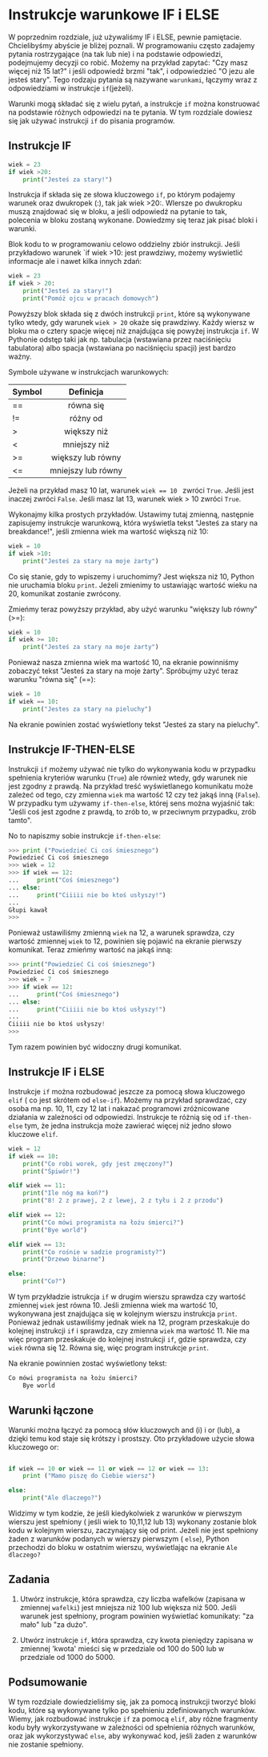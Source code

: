 # Instrukcje warunkowe IF i ELSE

W poprzednim rozdziale, już używaliśmy IF i ELSE, pewnie pamiętacie. Chcielibyśmy abyście je bliżej poznali. 
W programowaniu często zadajemy pytania rostrzygające (na tak lub nie) i na podstawie odpowiedzi, podejmujemy decyzji co robić. Możemy na przykład zapytać: "Czy masz więcej niż 15 lat?" i jeśli odpowiedź brzmi "tak", i odpowiedzieć "O jezu ale jesteś stary".
Tego rodzaju pytania są nazywane `warunkami`, łączymy wraz z odpowiedziami w instrukcje `if`(jeżeli).

Warunki mogą składać się z wielu pytań, a instrukcje `if` można konstruować na podstawie różnych odpowiedzi na te pytania. W tym rozdziale dowiesz się jak używać instrukcji `if` do pisania programów.

## Instrukcje IF

```python
wiek = 23
if wiek >20:
    print("Jesteś za stary!")
```

Instrukcja if składa się ze słowa kluczowego `if`, po którym podajemy warunek oraz dwukropek (:), tak jak wiek >20:. WIersze po dwukropku muszą znajdować się w bloku, a jeśli odpowiedź na pytanie to tak, polecenia w bloku zostaną wykonane. Dowiedzmy się teraz jak pisać bloki i warunki.

Blok kodu to w programowaniu celowo oddzielny zbiór instrukcji. Jeśli przykładowo warunek `if wiek >10: jest prawdziwy, możemy wyświetlić informacje ale i nawet kilka innych zdań:

```python
wiek = 23
if wiek > 20:
    print("Jesteś za stary!")
    print("Pomóż ojcu w pracach domowych")

```

Powyższy blok składa się z dwóch instrukcji `print`, które są wykonywane tylko wtedy, gdy warunek `wiek > 20` okaże się prawdziwy. Każdy wiersz w bloku ma o cztery spacje więcej niż znajdująca się powyżej instrukcja `if`.
W Pythonie odstęp taki jak np. tabulacja (wstawiana przez naciśnięciu tabulatora) albo spacja (wstawiana po naciśnięciu spacji) jest bardzo ważny. 

Symbole używane w instrukcjach warunkowych:

| Symbol        | Definicja         |
| ------------- |:-----------------:|
|==             | równa się         |
|!=  	        | różny od          |
|>              | większy niż       |
|<		| mniejszy niż	    |
|>=		| większy lub równy |
|<=		| mniejszy lub równy|

Jeżeli na przykład masz 10 lat, warunek `wiek == 10 ` zwróci `True`. Jeśli jest inaczej zwróci `False`. Jeśli masz lat 13, warunek wiek > 10 zwróci `True`. 

Wykonajmy kilka prostych przykładów. Ustawimy tutaj zmienną, następnie zapisujemy instrukcje warunkową, która wyświetla tekst "Jesteś za stary na breakdance!", jeśli zmienna wiek ma wartość większą niż 10: 

```python
wiek = 10
if wiek >10:
    print("Jesteś za stary na moje żarty")
```

Co się stanie, gdy to wpiszemy i uruchomimy? Jest większa niż 10, Python nie uruchamia bloku `print`. Jeżeli zmienimy to ustawiając wartość wieku na 20, komunikat zostanie zwrócony.

Zmieńmy teraz powyższy przykład, aby użyć warunku "większy lub równy" (>=):
```python
wiek = 10
if wiek >= 10:
    print("Jesteś za stary na moje żarty")
```
Ponieważ nasza zmienna wiek ma wartość 10, na ekranie powinniśmy zobaczyć tekst "Jesteś za stary na moje żarty". Spróbujmy użyć teraz warunku "równa się" (==):

```python
wiek = 10
if wiek == 10:
    print("Jestes za stary na pieluchy")
```

Na ekranie powinien zostać wyświetlony tekst "Jesteś za stary na pieluchy".

## Instrukcje IF-THEN-ELSE

Instrukcji `if` możemy używać nie tylko do wykonywania kodu w przypadku spełnienia kryteriów warunku (`True`) ale również wtedy, gdy warunek nie jest zgodny z prawdą. Na przykład treść wyświetlanego komunikatu może zależeć od tego, czy zmienna `wiek` ma wartość 12 czy też jakąś inną (`False`). W przypadku tym używamy `if-then-else`, której sens można wyjaśnić tak: "Jeśli coś jest zgodne z prawdą, to zrób to, w przeciwnym przypadku, zrób tamto". 

No to napiszmy sobie instrukcje `if-then-else`:

```python
>>> print ("Powiedzieć Ci coś śmiesznego")
Powiedzieć Ci coś śmiesznego
>>> wiek = 12
>>> if wiek == 12:
...     print("Coś śmiesznego")
... else:
...     print("Ciiiii nie bo ktoś usłyszy!")
...
Głupi kawał
>>>
```

Ponieważ ustawiliśmy zmienną `wiek` na 12, a warunek sprawdza, czy wartość zmiennej `wiek` to 12, powinien się pojawić na ekranie pierwszy komunikat. Teraz zmieńmy wartość na jakąś inną:

```python
>>> print("Powiedzieć Ci coś śmiesznego")
Powiedzieć Ci coś śmiesznego
>>> wiek = 7
>>> if wiek == 12:
...     print("Coś śmiesznego")
... else:
...     print("Ciiiii nie bo ktoś usłyszy!")
...
Ciiiii nie bo ktoś usłyszy!
>>>
```

Tym razem powinien być widoczny drugi komunikat.

## Instrukcje IF i ELSE

Instrukcje `if` można rozbudować jeszcze za pomocą słowa kluczowego `elif` ( co jest skrótem od `else-if`). Możemy na przykład sprawdzać, czy osoba ma np. 10, 11, czy 12 lat i nakazać programowi zróżnicowane działania w zależności od odpowiedzi.  Instrukcje te różnią się od `if-then-else` tym, że jedna instrukcja może zawierać więcej niż jedno słowo kluczowe `elif`. 

```python
wiek = 12
if wiek == 10:
    print("Co robi worek, gdy jest zmęczony?")
    print("Śpiwór!")

elif wiek == 11:
    print("Ile nóg ma koń?")
    print("8! 2 z prawej, 2 z lewej, 2 z tyłu i 2 z przodu")

elif wiek == 12:
    print("Co mówi programista na łożu śmierci?")
    print("Bye world")

elif wiek == 13:
    print("Co rośnie w sadzie programisty?")
    print("Drzewo binarne")

else:
    print("Co?")
```

W tym przykładzie istrukcja `if` w drugim wierszu sprawdza czy wartość zmiennej `wiek` jest równa 10. Jeśli zmienna wiek ma wartość 10, wykonywana jest znajdująca się w kolejnym wierszu instrukcja `print`. Ponieważ jednak ustawiliśmy jednak wiek na 12, program przeskakuje do kolejnej instrukcji `if` i sprawdza, czy zmienna `wiek` ma wartość 11. Nie ma więc program przeskakuje do kolejnej instrukcji `if`, gdzie sprawdza, czy `wiek` równa się 12. Równa się, więc program instrukcje `print`.

Na ekranie powinnien zostać wyświetlony tekst:

```python
Co mówi programista na łożu śmierci?
    Bye world
```

## Warunki łączone

Warunki można łączyć za pomocą słów kluczowych and (i) i or (lub), a dzięki temu kod staje się krótszy i prostszy. Oto przykładowe użycie słowa kluczowego or:

```python

if wiek == 10 or wiek == 11 or wiek == 12 or wiek == 13:
    print ("Mamo piszę do Ciebie wiersz")

else:
    print("Ale dlaczego?")
```

Widzimy w tym kodzie, że jeśli kiedykolwiek z warunków w pierwszym wierszu jest spełniony ( jeśli wiek to 10,11,12 lub 13) wykonany zostanie blok kodu w kolejnym wierszu, zaczynający się od print. Jeżeli nie jest spełniony żaden z warunków podanych w wierszy pierwszym ( `else`), Python przechodzi do bloku w ostatnim wierszu, wyświetlając na ekranie `Ale dlaczego?`


## Zadania
1. Utwórz instrukcje, która sprawdza, czy liczba wafelków (zapisana w zmiennej `wafelki`) jest mniejsza niż 100 lub większa niż 500. Jeśli warunek jest spełniony, program powinien wyświetlać komunikaty: "za mało" lub "za dużo".

2. Utwórz instrukcje `if`, która sprawdza, czy kwota pieniędzy zapisana w zmiennej 'kwota' mieści się w przedziale od 100 do 500 lub w przedziale od 1000 do 5000.

## Podsumowanie


W tym rozdziale dowiedzieliśmy się, jak za pomocą instrukcji tworzyć bloki kodu, które są wykonywane tylko po spełnieniu zdefiniowanych warunków. Wiemy, jak rozbudować instrukcje `if` za pomocą `elif`, aby różne fragmenty kodu były wykorzystywane w zależności od spełnienia różnych warunków, oraz jak wykorzystywać `else`, aby wykonywać kod, jeśli żaden z warunków nie zostanie spełniony. 


